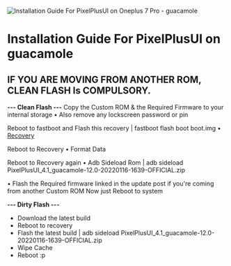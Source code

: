 ![Installation Guide For PixelPlusUI on Oneplus 7 Pro - guacamole](https://i.imgur.com/pmZkslu.png "Installation")

# Installation Guide For PixelPlusUI on guacamole

## IF YOU ARE MOVING FROM ANOTHER ROM, CLEAN FLASH Is COMPULSORY.

**--- Clean Flash ---**
Copy the Custom ROM & the Required Firmware to your internal storage
• Also remove any lockscreen password or pin

Reboot to fastboot and Flash this recovery | fastboot flash boot boot.img
• [Recovery](https://www.androidfilehost.com/?fid=15664248565197186422)


Reboot to Recovery
• Format Data

Reboot to Recovery again
• Adb Sideload Rom | adb sideload PixelPlusUI_4.1_guacamole-12.0-20220116-1639-OFFICIAL.zip

• Flash the Required firmware linked in the update post if you're coming from another Custom ROM
Now just Reboot to system

**--- Dirty Flash ---**
- Download the latest build
- Reboot to recovery
- Flash the latest build | adb sideload PixelPlusUI_4.1_guacamole-12.0-20220116-1639-OFFICIAL.zip
- Wipe Cache
- Reboot :p
